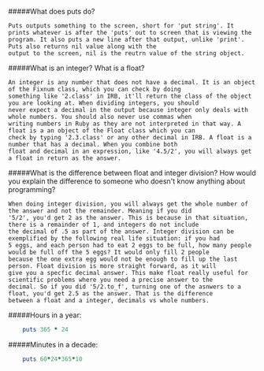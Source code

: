 #####What does puts do?
	
	Puts outputs something to the screen, short for 'put string'. It prints whatever is after the 'puts' out to screen that is viewing the program. It also puts a new line after that output, unlike 'print'. Puts also returns nil value along with the 
	output to the screen, nil is the reutrn value of the string object.


#####What is an integer? What is a float?

	An integer is any number that does not have a decimal. It is an object of the Fixnum class, which you can check by doing 
	something like '2.class' in IRB, it'll return the class of the object you are looking at. When dividing integers, you should
	never expect a decimal in the output because integer only deals with whole numbers. You should also never use commas when
	writing numbers in Ruby as they are not interpreted in that way. A float is a an object of the Float class which you can 
	check by typing '2.3.class' or any other decimal in IRB. A float is a number that has a decimal. When you combine both
	float and decimal in an expression, like '4.5/2', you will always get a float in return as the answer.

#####What is the difference between float and integer division? How would you explain the difference to someone who doesn't know anything about programming?

	When doing integer division, you will always get the whole number of the answer and not the remainder. Meaning if you did
	'5/2', you'd get 2 as the answer. This is because in that situation, there is a remainder of 1, and integers do not include
	the decimal of .5 as part of the answer. Integer division can be exemplified by the following real life situation: if you had
	5 eggs, and each person had to eat 2 eggs to be full, how many people would be full off the 5 eggs? It would only fill 2 people
	because the one extra egg would not be enough to fill up the last person. Float division is more straight forward, as it will 
	give you a specfic decimal answer. This make float really useful for scientific problems where you need a precise answer to the
	decimal. So if you did '5/2.to_f', turning one of the asnwers to a float, you'd get 2.5 as the answer. That is the difference
	between a float and a integer, decimals vs whole numbers.

#####Hours in a year:

```ruby
	puts 365 * 24
```

#####Minutes in a decade:
```ruby
	puts 60*24*365*10
````